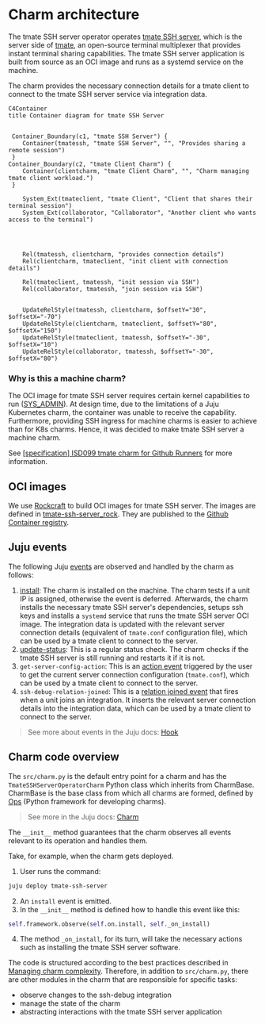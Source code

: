 # Charm architecture

The tmate SSH server operator operates [tmate SSH server](https://github.com/tmate-io/tmate-ssh-server),
which is the server side of [tmate](https://github.com/tmate-io/tmate), an open-source terminal multiplexer
that provides instant terminal sharing capabilities.
The tmate SSH server application is built from source as an OCI image and runs as a systemd service on the machine.

The charm provides the necessary connection details for a tmate client to connect to the tmate SSH server service
via integration data.


```mermaid
C4Container
title Container diagram for tmate SSH Server


 Container_Boundary(c1, "tmate SSH Server") {
    Container(tmatessh, "tmate SSH Server", "", "Provides sharing a remote session")
 }
Container_Boundary(c2, "tmate Client Charm") {
    Container(clientcharm, "tmate Client Charm", "", "Charm managing tmate client workload.")
 }

    System_Ext(tmateclient, "tmate Client", "Client that shares their terminal session")
    System_Ext(collaborator, "Collaborator", "Another client who wants access to the terminal")




    Rel(tmatessh, clientcharm, "provides connection details")
    Rel(clientcharm, tmateclient, "init client with connection details")

    Rel(tmateclient, tmatessh, "init session via SSH")
    Rel(collaborator, tmatessh, "join session via SSH")


    UpdateRelStyle(tmatessh, clientcharm, $offsetY="30", $offsetX="-70")
    UpdateRelStyle(clientcharm, tmateclient, $offsetY="80", $offsetX="150")
    UpdateRelStyle(tmateclient, tmatessh, $offsetY="-30", $offsetX="10")
    UpdateRelStyle(collaborator, tmatessh, $offsetY="-30", $offsetX="80")
```

### Why is this a machine charm?

The OCI image for tmate SSH server requires certain kernel capabilities to run ([SYS_ADMIN](https://github.com/tmate-io/tmate-ssh-server/issues/73#issuecomment-762756632)).
At design time, due to the limitations of a Juju Kubernetes charm, the container was unable to receive the capability.
Furthermore, providing SSH ingress for machine charms is easier to achieve than for K8s charms. Hence, it was decided to make tmate SSH server a machine charm. 

See [[specification] ISD099 tmate charm for Github Runners](https://discourse.charmhub.io/t/specification-isd099-tmate-charm-for-github-runners/16837) 
for more information.
## OCI images

We use [Rockcraft](https://canonical-rockcraft.readthedocs-hosted.com/en/latest/) to build OCI images for tmate SSH server. 
The images are defined in [tmate-ssh-server_rock](https://github.com/canonical/tmate-ssh-server-operator/tree/main/tmate-ssh-server_rock).
They are published to the [Github Container registry](https://github.com/canonical/tmate-ssh-server-operator/pkgs/container/tmate-ssh-server).


## Juju events

The following Juju [events](https://juju.is/docs/sdk/event) are observed and handled by the charm as follows:

1. [install](https://canonical-juju.readthedocs-hosted.com/en/latest/user/reference/hook/#install): The charm is installed on the machine. The charm tests if a unit IP is assigned, otherwise the event is deferred. Afterwards,
the charm installs the necessary tmate SSH server's dependencies, setups ssh keys and installs a `systemd` service that runs the tmate SSH server OCI image. The integration data is updated with the relevant server connection details (equivalent of `tmate.conf` configuration file), 
which can be used by a tmate client to connect to the server.
2. [update-status](https://canonical-juju.readthedocs-hosted.com/en/latest/user/reference/hook/#update-status): This is a regular status check. The charm
checks if the tmate SSH server is still running and restarts it if it is not.
3. `get-server-config-action`: This is an [action event](https://canonical-juju.readthedocs-hosted.com/en/latest/user/reference/hook/#action-actiont)  triggered by the user
to get the current server connection configuration (`tmate.conf`), which can be used by a tmate client to connect to the server.
5. `ssh-debug-relation-joined`: This is a [relation joined event](https://canonical-juju.readthedocs-hosted.com/en/latest/user/reference/hook/#endpoint-relation-joined) that fires when 
a unit joins an integration. It inserts the relevant server connection details into the integration data, which can be used by a tmate client to connect to the server.

> See more about events in the Juju docs: [Hook](https://canonical-juju.readthedocs-hosted.com/en/latest/user/reference/hook)


## Charm code overview

The `src/charm.py` is the default entry point for a charm and has the `TmateSSHServerOperatorCharm` Python class which inherits from CharmBase. CharmBase is the base class 
from which all charms are formed, defined by [Ops](https://juju.is/docs/sdk/ops) (Python framework for developing charms).

> See more in the Juju docs: [Charm](https://canonical-juju.readthedocs-hosted.com/en/latest/user/reference/charm/)

The `__init__` method guarantees that the charm observes all events relevant to its operation and handles them.

Take, for example, when the charm gets deployed.

1. User runs the command:
```bash
juju deploy tmate-ssh-server
```
2. An `install` event is emitted.
3. In the `__init__` method is defined how to handle this event like this:
```python
self.framework.observe(self.on.install, self._on_install)
```
4. The method `_on_install`, for its turn, will take the necessary actions such as installing the tmate SSH server software.


The code is structured according to the best practices described in [Managing charm complexity](https://discourse.charmhub.io/t/specification-isd014-managing-charm-complexity/11619).
Therefore, in addition to `src/charm.py`, there are other modules in the charm that are responsible for specific tasks:

- observe changes to the ssh-debug integration
- manage the state of the charm
- abstracting interactions with the tmate SSH server application
